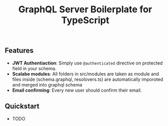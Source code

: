 <h1 align="center"><strong>GraphQL Server Boilerplate for TypeScript</strong></h1>

<br />

## Features

- **JWT Authentiaction**: Simply use `@authenticated` directive on protected field in your schema. 
- **Scalabe modules**: All folders in src/modules are taken as module and files inside (schema.graphql, resolovers.ts) are automatically imporoted and merged into graphql schema 
- **Email confirming**: Every new user should confirm their email.

## Quickstart
- TODO


